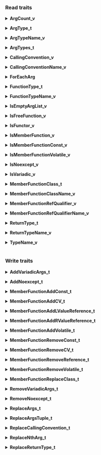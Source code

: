 <div id="ReadTraits"></div>

### Read traits
  
<span id="ArgCount_v"></span><details><summary><b>ArgCount_v</b></summary>
>`template <TRAITS_FUNCTION_C F>`<br/>`constexpr std::size_t ArgCount_v;`<br/><br/>
>"std::size_t" variable storing the number of arguments in "F" *not* including variadic arguments if any. Will be zero if function "F" has no (non-variadic) args. Note that this count is formally called "arity" but this variable is given a more user-friendly name.<br /><br /><ins>IMPORTANT</ins>:<br />Please note that if you wish to check if a function's argument list is completely empty, then inspecting this helper template for zero (0) is not sufficient, since it may return zero but still contain variadic args. To check for a completely empty argument list, call [IsEmptyArgList_v](#IsEmptyArgList_v) instead.</details>

<span id="ArgType_t"></span><details><summary><b>ArgType_t</b></summary>
>`template <TRAITS_FUNCTION_C F,`<br/>`          std::size_t I>`<br/>`using ArgType_t;`<br/><br/>
>Type alias for the type of the "Ith" arg in function "F", where "I" is in the range 0 to the number of (non-variadic) arguments in "F" minus 1 (see "ArgCount_v" variable just above). Pass "I" as the (zero-based) 2nd template arg (see earlier examples). Note that if "I" is greater than or equal to the number of args in "F" (again, see "ArgCount_v" just above), then a compiler error will occur (so if "F" has no non-variadic args whatsoever, a compiler error will always occur, even if passing zero).</details>

<span id="ArgTypeName_v"></span><details><summary><b>ArgTypeName_v</b></summary>
>`template <TRAITS_FUNCTION_C F,`<br/>`          std::size_t I>`<br/>`constexpr tstring_view ArgTypeName_v;`<br/><br/>
>Same as "ArgType_t" just above but returns this as a (WYSIWYG) string (of type "tstring_view" - see [TypeName_v](#TypeName_v) for details). A float would therefore be (literally) returned as "float" for instance (quotes not included).</details>

<span id="ArgTypes_t"></span><details><summary><b>ArgTypes_t</b></summary>
> `template <TRAITS_FUNCTION_C F>`<br/>`using ArgTypes_t;`<br/><br/>
>Type alias for a "std::tuple" representing all non-variadic argument types in "F". Rarely required in practice however since you'll usually rely on "ArgType_t" or "ArgTypeName_v" to retrieve the type of a specific argument (see these above). If you require the "std::tuple" that stores all (non-variadic) argument types, then it's typically (usually) because you want to iterate all of them (say, to process the type of every argument in a loop). If you require this, then you can use the "ForEachArg()" helper function (template) further below. See this for details. </details>

<span id="CallingConvention_v"></span><details><summary><b>CallingConvention_v</b></summary>
> `template <TRAITS_FUNCTION_C F>`<br/>`constexpr CallingConvention CallingConvention_v;`<br/><br/>
> Calling convention of "F" returned as a "CallingConvention" enumerator (declared in "TypeTraits.h"). Calling conventions include "Cdecl", "Stdcall", etc. (note that functions with calling conventions not seen in this enumerator are not supported, but all mainstream calling conventions are). Also please note that compilers will sometimes change the calling convention declared on your functions to the "Cdecl" calling convention depending on the compiler options in effect at the time (in particular when compiling for 64 bits opposed to 32 bits, though the "Vectorcall" calling convention *is* supported on 64 bits but not on GCC since it doesn't this particular calling convention at all). In this case the calling convention on your function is ignored and "CallingConvention_v" will correctly return the "Cdecl" calling convention (if that's what the compiler actually used).</details>

<span id="CallingConventionName_v"></span><details><summary><b>CallingConventionName_v</b></summary>
> `template <TRAITS_FUNCTION_C F>`<br/>`constexpr tstring_view CallingConventionName_v;`<br/><br/>
> Same as "CallingConvention_v" just above but returns this as a (WYSIWYG) string (of type "tstring_view" - see [TypeName_v](#TypeName_v) for details).</details>

<span id="ForEachArg"></span><details><summary><b>ForEachArg</b></summary>
> `template <TRAITS_FUNCTION_C F,>`<br/>`          FOR_EACH_TUPLE_FUNCTOR_C ForEachTupleFunctorT>`<br/>`constexpr bool ForEachArg(ForEachTupleFunctorT &&);`                      <br/><br/>
> Not a traits template (unlike all others in this table), but a helper function template you can use to iterate all arguments for function "F" if required (though rare in practice since you'll usually rely on "ArgType_t" or "ArgTypeName_v" to retrieve the type of a specific argument - see these above). See [Looping through all function arguments](#LoopingThroughAllFunctionArguments) earlier for an example, as well as the declaration of "ForEachArg()" in "TypeTraits.h" for full details (or for a complete program that also uses it, see the [demo](https://godbolt.org/z/fx8MWGv99) program, also available in the repository itself).</details>

<span id="FunctionType_t"></span><details><summary><b>FunctionType_t</b></summary>
> `template <TRAITS_FUNCTION_C F>`<br/>`using FunctionType_t;`<br/><br/>
> Type alias identical to "F" itself unless "F" is a functor (i.e., "IsFunctor_v" returns true), in which case it's a type alias for the "operator()" member of the functor (to retrieve the functor type itself in this case, see [MemberFunctionClass_t](#MemberFunctionClass_t))</details>

<span id="FunctionTypeName_v"></span><details><summary><b>FunctionTypeName_v</b></summary>
> `template <TRAITS_FUNCTION_C F>`<br/>`constexpr bool FunctionTypeName_v;`<br/><br/>
> Same as "FunctionType_t" just above but returns this as a (WYSIWYG) string (of type "tstring_view" - see [TypeName_v](#TypeName_v) for details).</details>

<span id="IsEmptyArgList_v"></span><details><summary><b>IsEmptyArgList_v</b></summary>
> `template <TRAITS_FUNCTION_C F>`<br/>`constexpr bool IsEmptyArgList_v;`<br/><br/>
> "bool" variable set to "true" if the function represented by "F" has an empty arg list (it has no args whatsoever including variadic args), or "false" otherwise. If true then note that "ArgCount_v" is guaranteed to return zero (0), and "IsVariadic_v" is guaranteed to return false.<br /><br /><ins>IMPORTANT</ins>:<br />Note that you should rely on this helper to determine if a function's argument list is completely empty opposed to checking the "ArgCount_v" helper for zero (0), since the latter returns zero only if "F" has no non-variadic args. If it has variadic args but no others, i.e., its argument list is "(...)", then the argument list isn't empty even though "ArgCount_v" returns zero (since it still has variadic args). Caution advised.</details>

<span id="IsFreeFunction_v"></span><details><summary><b>IsFreeFunction_v</b></summary>
> `template <TRAITS_FUNCTION_C F>`<br/>`constexpr bool IsFreeFunction_v;`<br/><br/>
> "bool" variable set to "true" if "F" is a free function (including static member functions), or "false" otherwise.</details>

<span id="IsFunctor_v"></span><details><summary><b>IsFunctor_v</b></summary>
> `template <TRAITS_FUNCTION_C F>`<br/>`constexpr bool IsFunctor_v;`<br/><br/>
> "bool" variable set to "true" if "F" is a functor (the functor's class/struct was passed for "F") or "false" otherwise. Note that when true, [IsMemberFunction_v](#IsMemberFunction_v) is also guaranteed to be true.</details>

<span id="IsMemberFunction_v"></span><details><summary><b>IsMemberFunction_v</b></summary>
> `template <TRAITS_FUNCTION_C F>`<br/>`constexpr bool IsMemberFunction_v;`<br/><br/>
> "bool" variable set to "true" if "F" is a non-static member function (including when "F" is a functor), or "false" otherwise (if you need to specifically check for functors only then see "IsFunctor_v" just above). Note that you may need to invoke this before accessing the following helper templates. Since the following are applicable to non-static member functions only, if you don't know whether "F" is a non-static member function ahead of time (or a functor), then you should normally call "IsMemberFunction_v" to determine this first. If it's "false" then "F" is a free function (which includes static member functions), so a call to any of the following will result in default values being returned that aren't applicable to free functions (so you shouldn't normally invoke them unless you're ok with the default values they return for free functions):<br /><br />- IsMemberFunctionConst_v<br />- IsMemberFunctionVolatile_v<br />- MemberFunctionClass_t<br />- MemberFunctionClassName_v<br />- MemberFunctionRefQualifier_v<br />- MemberFunctionRefQualifierName_v</details>

<span id="IsMemberFunctionConst_v"></span><details><summary><b>IsMemberFunctionConst_v</b></summary>
> `template <TRAITS_FUNCTION_C F>`<br/>`constexpr bool IsMemberFunctionConst_v;`<br/><br/>
> "bool" variable applicable only if "F" is a non-static member function (or a functor). Set to "true" if the function has the "const" cv-qualifier (it's declared with the "const" keyword) or "false" otherwise. Always "false" for free functions including static member functions (not applicable to either). You may therefore wish to invoke [IsMemberFunction_v](#IsMemberFunction_v) to detect if "F" is in fact a non-static member function (or functor) before using this trait.</details>

<span id="IsMemberFunctionVolatile_v"></span><details><summary><b>IsMemberFunctionVolatile_v</b></summary>
> `template <TRAITS_FUNCTION_C F>`<br/>`constexpr bool IsMemberFunctionVolatile_v;`<br/><br/>
> "bool" variable applicable only if "F" is a non-static member function  (or a functor). Set to "true" if the function has the "volatile" cv-qualifier (its declared with the "volatile" keyword) or "false" otherwise. Always "false" for free functions including static member functions (not applicable to either). You may therefore wish to invoke [IsMemberFunction_v](#IsMemberFunction_v) to detect if "F" is in fact a non-static member function (or functor) before using this trait.</details>

<span id="IsNoexcept_v"></span><details><summary><b>IsNoexcept_v</b></summary>
> `template <TRAITS_FUNCTION_C F>`<br/>`constexpr bool IsNoexcept_v;`<br/><br/>
> "bool" variable set to "true" if the function is declared as "noexcept" or "false" otherwise (always false if the "noexcept" specifier is absent in the function, otherwise, if present then it evaluates to "true" if no bool expression is present in the "noexcept" specifier (the expression has been omitted), or the result of the bool expression otherwise - WYSIWYG).</details>

<span id="IsVariadic_v"></span><details><summary><b>IsVariadic_v</b></summary>
> `template <TRAITS_FUNCTION_C F>`<br/>`constexpr bool IsVariadic_v;`<br/><br/>
> "bool" variable set to true if "F" is a variadic function (last arg of "F" is "...") or false otherwise.</details>

<span id="MemberFunctionClass_t"></span><details><summary><b>MemberFunctionClass_t</b></summary>
> `template <TRAITS_FUNCTION_C F>`<br/>`using MemberFunctionClass_t;`<br/><br/>
> If "F" is a non-static member function (or a functor), a type alias for the type of the class (or struct) that declares that function (same as "F" itself if "F" is a functor). Always "void" otherwise (for free functions including static member functions). You may therefore wish to invoke [IsMemberFunction_v](#IsMemberFunction_v) to detect if "F" is in fact a non-static member function (or functor) before applying this trait.</details>

<span id="MemberFunctionClassName_v"></span><details><summary><b>MemberFunctionClassName_v</b></summary>
> `template <TRAITS_FUNCTION_C F>`<br/>`constexpr tstring_view MemberFunctionClassName_v;`<br/><br/>
> Same as "MemberFunctionClass_t" just above but returns this as a (WYSIWYG) string (of type "tstring_view" - see [TypeName_v](#TypeName_v) for details).</details>

<span id="MemberFunctionRefQualifier_v"></span><details><summary><b>MemberFunctionRefQualifier_v</b></summary>
> `template <TRAITS_FUNCTION_C F>`<br/>`constexpr RefQualifier MemberFunctionRefQualifier_v;`<br/><br/>
> "RefQualifier" variable, a proprietary enumerator in "TypeTraits.h" applicable only if "F" is a non-static member function (or a functor). Set to "RefQualifier::None" if the function isn't declared with any reference qualifiers (usually the case for non-static member functions in practice, and always the case for free functions since it's not applicable), "RefQualifier::LValue" if the function is declared with the "&" reference qualifier, or "RefQualifier::RValue" if the function is declared with the "&&" reference qualifier. Note that you may wish to invoke [IsMemberFunction_v](#IsMemberFunction_v) to detect if "F" is in fact a non-static member function (or functor) before applying this trait.</details>

<span id="MemberFunctionRefQualifierName_v"></span><details><summary><b>MemberFunctionRefQualifierName_v</b></summary>
> `template <TRAITS_FUNCTION_C F,`<br/>`          bool UseAmpersands = true>`<br/>`constexpr tstring_view MemberFunctionRefQualifierName_v;`<br/><br/>
> Same as "MemberFunctionRefQualifier_v" just above but returns this as a (WYSIWYG) string (of type "tstring_view" - see [TypeName_v](#TypeName_v) for details). Note that this template also takes an extra template arg besides function "F", a "bool" called "UseAmpersands", indicating whether the returned string should be returned as "&" or "&&" (if the function is declared with an "&" or "&&" reference qualifier respectively), or "LValue" or "RValue" otherwise. Defaults to "true" if not specified (returns "&" or "&&" by default). Not applicable however if no reference qualifiers are present ("None" is always returned).</details>

<span id="ReturnType_t"></span><details><summary><b>ReturnType_t</b></summary>
> `template <TRAITS_FUNCTION_C F>`<br/>`using ReturnType_t;`<br/><br/>
> Type alias for the return type of function "F"</details>

<span id="ReturnTypeName_v"></span><details><summary><b>ReturnTypeName_v</b></summary>
> `template <TRAITS_FUNCTION_C F>`<br/>`constexpr tstring_view ReturnTypeName_v;`<br/><br/>
> Same as "ReturnType_t" just above but returns this as a (WYSIWYG) string (of type "tstring_view" - see [TypeName_v](#TypeName_v) for details). A float would therefore be (literally) returned as "float" for instance (quotes not included).</details>

<details><summary><b><span id="TypeName_v"></span>TypeName_v</b></summary>
> `template <TRAITS_FUNCTION_C F>`<br/>`constexpr tstring_view TypeName_v;`<br/><br/>
> Not a template associated with "FunctionTraits" per se, but a helper template you can use to return the user-friendly name of any C++ type as a "tstring_view" (more on this shortly). Just pass the type you're interested in as the template's only template arg. Note however that all helper aliases above such as "ArgType_t" have a corresponding helper "Name" template ("ArgTypeName_v" in the latter case) that simply rely on "TypeName_v" to return the type's user-friendly name (by simply passing the alias itself to "TypeName_v"). You therefore don't have to call "TypeName_v" directly in most cases since a helper variable template already exists that does this for you (again, one for every alias template above, where the name of the variable template returning the type's name is the same as the name of the alias template itself but with the "_t" suffix in the alias' name replaced with "Name_v", e.g., "ArgType_t" and "ArgTypeName_v"). The only time you may need to call "TypeName_v" directly when using "FunctionTraits" is when you use "ForEachArg()" as seen in the [Looping through all function arguments](#LoopingThroughAllFunctionArguments) section above. See the sample code in that section for an example (specifically the call to "TypeName_v" in the "displayArgType" lambda of the example). Note that "TypeName_v" can be passed any C++ type however, not just types associated with "FunctionTraits". You can therefore use it for your own purposes whenever you need the user-friendly name of a C++ type as a compile-time string. Note that "TypeName_v" returns a "tstring_view" (in the "StdExt" namespace) which always resolves to "std::string_view" on non-Microsoft platforms, and on Microsoft platforms, to "std::wstring_view" when compiling for Unicode (usually the case - strings are normally stored in UTF-16 in modern-day Windows), or "std::string_view" otherwise (when compiling for ANSI but this is very rare these days).</details>

<div id="WriteTraits"></div><br/>

### Write traits

<span id="AddVariadicArgs_t"></span><details><summary><b>AddVariadicArgs_t</b></summary>
> `template <TRAITS_FUNCTION_C F>`<br/>`using AddVariadicArgs_t;`<br/><br/>
> Type alias for "F" after adding "..." to the end of its argument list if not already present. Note that the calling convention is also changed to the "Cdecl" calling convention for the given compiler. This is the only supported calling convention for variadic functions in this release but most platforms require this calling convention for variadic functions. It ensures that the calling function (opposed to the called function) pops the stack of arguments after the function is called, which is required by variadic functions. Other calling conventions that also do this are possible though none are currently supported in this release (since none of the currently supported compilers support this - such calling conventions are rare in practice).</details>

<span id="AddNoexcept_t"></span><details><summary><b>AddNoexcept_t</b></summary>
> `template <TRAITS_FUNCTION_C F>`<br/>`using AddNoexcept_t;`<br/><br/>
>Type alias for "F" after adding "noexcept" to "F" if not already present</details>

<span id="MemberFunctionAddConst_t"></span><details><summary><b>MemberFunctionAddConst_t</b></summary>
> `template <TRAITS_FUNCTION_C F>`<br/>`using MemberFunctionAddConst_t;`<br/><br/>
>If "F" is a non-static member function, yields a type alias for "F" after adding the "const" cv-qualifier to the function if not already present. If "F" is a free function including static member functions, yields "F" itself (effectively does nothing since "const" applies to non-static member functions only).</details>

<span id="MemberFunctionAddCV_t"></span><details><summary><b>MemberFunctionAddCV_t</b></summary>
> `template <TRAITS_FUNCTION_C F>`<br/>`using MemberFunctionAddCV_t;`<br/><br/>
>If "F" is a non-static member function, yields a type alias for "F" after adding both the "const" AND "volatile" cv-qualifiers to the function if not already present. If "F" is a free function including static member functions, yields "F" itself (effectively does nothing since "const" and "volatile" apply to non-static member functions only).</details>

<span id="MemberFunctionAddLValueReference_t"></span><details><summary><b>MemberFunctionAddLValueReference_t</b></summary>
> `template <TRAITS_FUNCTION_C F>`<br/>`using MemberFunctionAddLValueReference_t;`<br/><br/>
>If "F" is a non-static member function, yields a type alias for "F" after adding the "&" reference-qualifier to the function if not already present (replacing the "&&" reference-qualifier if present). If "F" is a free function including static member functions, yields "F" itself (effectively does nothing since reference-qualifiers apply to non-static member functions only).</details>

<span id="MemberFunctionAddRValueReference_t"></span><details><summary><b>MemberFunctionAddRValueReference_t</b></summary>
> `template <TRAITS_FUNCTION_C F>`<br/>`using MemberFunctionAddRValueReference_t;`<br/><br/>
>If "F" is a non-static member function, yields a type alias for "F" after adding the "&&" reference-qualifier to the function (replacing the "&" reference-qualifier if present). If "F" is a free function including static member functions, yields "F" itself (effectively does nothing since reference-qualifiers apply to non-static member functions only).</details>

<span id="MemberFunctionAddVolatile_t"></span><details><summary><b>MemberFunctionAddVolatile_t</b></summary>
> `template <TRAITS_FUNCTION_C F>`<br/>`using MemberFunctionAddVolatile_t;`<br/><br/>
>If "F" is a non-static member function, yields a type alias for "F" after adding the "volatile" cv-qualifier to the function if not already present. If "F" is a free function including static member functions, yields "F" itself (effectively does nothing since "volatile" applies to non-static member functions only).</details>

<span id="MemberFunctionRemoveConst_t"></span><details><summary><b>MemberFunctionRemoveConst_t</b></summary>
> `template <TRAITS_FUNCTION_C F>`<br/>`using MemberFunctionRemoveConst_t;`<br/><br/>
>If "F" is a non-static member function, yields a type alias for "F" after removing the "const" cv-qualifier from the function if present. If "F" is a free function including static member functions, yields "F" itself (effectively does nothing since "const" applies to non-static member functions only so will never be present otherwise).</details>

<span id="MemberFunctionRemoveCV_t"></span><details><summary><b>MemberFunctionRemoveCV_t</b></summary>
> `template <TRAITS_FUNCTION_C F>`<br/>`using MemberFunctionRemoveCV_t;`<br/><br/>
>If "F" is a non-static member function, yields a type alias for "F" after removing both the "const" AND "volatile" cv-qualifiers from the function if present. If "F" is a free function including static member functions, yields "F" itself (effectively does nothing since "const" and "volatile" apply to non-static member functions only so will never be present otherwise).</details>

<span id="MemberFunctionRemoveReference_t"></span><details><summary><b>MemberFunctionRemoveReference_t</b></summary>
> `template <TRAITS_FUNCTION_C F>`<br/>`using MemberFunctionRemoveReference_t;`<br/><br/>
>If "F" is a non-static member function, yields a type alias for "F" after removing the "&" or "&&" reference-qualifier from the function if present. If "F" is a free function including static member functions, yields "F" itself (effectively does nothing since reference-qualifiers to non-static member functions only so will never be present otherwise).</details>

<span id="MemberFunctionRemoveVolatile_t"></span><details><summary><b>MemberFunctionRemoveVolatile_t</b></summary>
> `template <TRAITS_FUNCTION_C F>`<br/>`using MemberFunctionRemoveVolatile_t;`<br/><br/>
>If "F" is a non-static member function, yields a type alias for "F" after removing the "volatile" cv-qualifier from the function if present. If "F" is a free function including static member functions, yields "F" itself (effectively does nothing since "volatile" applies to non-static member functions only so will never be present otherwise).</details>

<span id="MemberFunctionReplaceClass_t"></span><details><summary><b>MemberFunctionReplaceClass_t</b></summary>
> `template <TRAITS_FUNCTION_C F,`<br/>`          typename NewClassT>`<br/>`using MemberFunctionReplaceClass_t;`<br/><br/>
>If "F" is a non-static member function, yields a type alias for "F" after replacing the class this function belongs to with "NewClassT". If "F" is a free function including static member functions, yields "F" itself (effectively does nothing since a "class" applies to non-static member functions only so will never be present otherwise - note that due to limitations in C++ itself, replacing the class for static member functions is not supported).</details>

<span id="RemoveVariadicArgs_t"></span><details><summary><b>RemoveVariadicArgs_t</b></summary>
> `template <TRAITS_FUNCTION_C F>`<br/>`using RemoveVariadicArgs_t;`<br/><br/>
>If "F" is a variadic function (its last arg is "..."), yields a type alias for "F" after removing the "..." from the argument list. All non-variadic arguments (if any) remain intact (only the "..." is removed).</details>

<span id="RemoveNoexcept_t"></span><details><summary><b>RemoveNoexcept_t</b></summary>
> `template <TRAITS_FUNCTION_C F>`<br/>`using RemoveNoexcept_t;`<br/><br/>
>Type alias for "F" after removing "noexcept" from "F" if present</details>

<span id="ReplaceArgs_t"></span><details><summary><b>ReplaceArgs_t</b></summary>
> `template <TRAITS_FUNCTION_C F,`<br/>`          typename... NewArgsT>`<br/>`using ReplaceArgs_t;`<br/><br/>
>Type alias for "F" after replacing all its existing non-variadic arguments with the args given by "NewArgsT" (a parameter pack of the types that become the new argument list). If none are passed then an empty argument list results instead, though if variadic args are present in "F" then they still remain intact (the "..." remains - read on). The resulting alias is identical to "F" itself except that the non-variadic arguments in "F" are completely replaced with "NewArgsT". Note that if "F" is a variadic function (its last parameter is "..."), then it remains a variadiac function after the call (the "..." remains in place). If you wish to explicitly add or remove the "..." as well then pass the resulting type to "AddVariadicArgs_t" or "RemoveVariadicArgs_t" respectively (either before or after the call to "ReplaceArgs_t"). Note that if you wish to remove specific arguments instead of all of them, then call "ReplaceNthArg_t" instead. Lastly, you can alternatively use "ReplaceArgsTuple_t" instead of "ReplaceArgs_t" if you have a "std::tuple" of types you wish to use for the argument list instead of a parameter pack. "ReplaceArgsTuple_t" is identical to "ReplaceArgs_t" otherwise (it ultimately defers to it)</details>

<span id="ReplaceArgsTuple_t"></span><details><summary><b>ReplaceArgsTuple_t</b></summary>
> `template <TRAITS_FUNCTION_C F,`<br/>`          TUPLE_C NewArgsTupleT>`<br/>`using ReplaceArgsTuple_t;`<br/><br/>
>Identical to "ReplaceArgs_t" just above except the argument list is passed as a "std::tuple" instead of a parameter pack (via the 2nd template arg). The types in the "std::tuple" are therefore used for the resulting argument list. "ReplaceArgsTuple_t" is otherwise identical to "ReplaceArgs_t" (it ultimately defers to it)</details>

<span id="ReplaceCallingConvention_t"></span><details><summary><b>ReplaceCallingConvention_t</b></summary>
> `template <TRAITS_FUNCTION_C F,`<br/>`          CallingConvention NewCallingConventionT>`<br/>`using ReplaceCallingConvention_t;`<br/><br/>
>Type alias for "F" after replacing its calling convention with the platform-specific calling convention corresponding to "NewCallingConventionT" (a "CallingConvention" enumerator declared in "TypeTraits.h"). For instance, if you pass  "CallingConvention::FastCall" then the calling convention on "F" is replaced with "\_\_attribute\_\_((cdecl))" on GCC and Clang, but "\_\_cdecl" on Microsoft platforms. Note however that the calling convention for variadic functions (those whose last arg is "...") can't be changed in this release. Variadic functions require that the calling function pop the stack to clean up passed arguments and only the "Cdecl" calling convention supports that in this release (on all supported compilers at this writing). Attempts to change it are therefore ignored. Note that you also can't change the calling convention of free functions to "CallingConvention::Thiscall" (including for static member functions since they're considered "free" functions). Attempts to do so are ignored since the latter calling convention applies to non-static member functions only. Lastly, please note that compilers will sometimes change the calling convention declared on your functions to the "Cdecl" calling convention depending on the compiler options in effect at the time (in particular when compiling for 64 bits opposed to 32 bits, though the "Vectorcall" calling convention *is* supported on 64 bits on compilers that support this calling convention). Therefore, if you specify a calling convention that the compiler changes to "Cdecl" based on the compiler options currently in effect, then "ReplaceCallingConvention_t" will also ignore your calling convention and apply "Cdecl" instead (since that's what the compiler actually uses)</details>

<span id="ReplaceNthArg_t"></span><details><summary><b>ReplaceNthArg_t</b></summary>
> `template <TRAITS_FUNCTION_C F,`<br/>`          std::size_t N,`<br/>`          typename NewArgT>`<br/>`using ReplaceNthArg_t;`<br/><br/>
>Type alias for "F" after replacing its (zero-based) "Nth" argument with "NewArgT". Pass "N" via the 2nd template arg (i.e., the zero-based index of the arg you're targeting), and the type you wish to replace it with via the 3rd template arg ("NewArgT"). The resulting alias is therefore identical to "F" except its "Nth" argument is replaced by "NewArgT" (so passing, say, zero-based "2" for "N" and "int" for "NewArgT" would replace the 3rd function argument with an "int"). Note that "N" must be less than the number of arguments in the function or a "static_assert" will occur (new argument types can't be added using this trait, only existing argument types replaced). If you need to replace multiple arguments then recursively call "ReplaceNthArg_t" again, passing the result as the "F" template arg of "ReplaceNthArg_t" as many times as you need to (each time specifying a new "N" and "NewArgT"). If you wish to replace all arguments at once then call "ReplaceArgs_t" or "ReplaceArgsTuple_t" instead. Lastly, note that if "F" has variadic arguments (it ends with "..."), then these remain intact. If you need to remove them then call "RemoveVariadicArgs_t" before or after the call to "ReplaceNthArg_t"</details>

<span id="ReplaceReturnType_t"></span><details><summary><b>ReplaceReturnType_t</b></summary>
> `template <TRAITS_FUNCTION_C F,`<br/>`          typename NewReturnTypeT>`<br/>`using ReplaceReturnType_t;`<br/><br/>
>Type alias for "F" after replacing its return type with "NewReturnTypeT</details>


